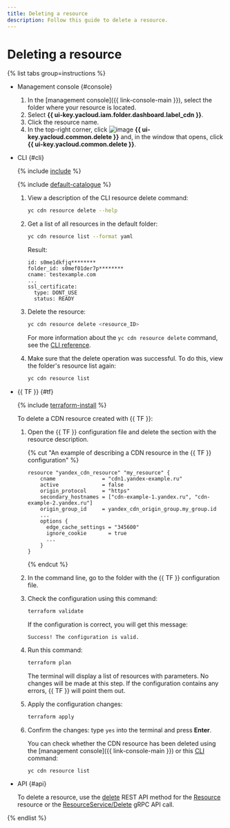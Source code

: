 ```yaml
---
title: Deleting a resource
description: Follow this guide to delete a resource.
---
```


# Deleting a resource

{% list tabs group=instructions %}

- Management console {#console}

  1. In the [management console]({{ link-console-main }}), select the folder where your resource is located.
  1. Select **{{ ui-key.yacloud.iam.folder.dashboard.label_cdn }}**.
  1. Click the resource name.
  1. In the top-right corner, click ![image](../../../_assets/console-icons/trash-bin.svg) **{{ ui-key.yacloud.common.delete }}** and, in the window that opens, click **{{ ui-key.yacloud.common.delete }}**.

- CLI {#cli}

  {% include [include](../../../_includes/cli-install.md) %}

  {% include [default-catalogue](../../../_includes/default-catalogue.md) %}

  1. View a description of the CLI resource delete command:

     ```bash
     yc cdn resource delete --help
     ```

  1. Get a list of all resources in the default folder:

     ```bash
     yc cdn resource list --format yaml
     ```

     Result:

     ```text
     id: s0me1dkfjq********
     folder_id: s0mef01der7p********
     cname: testexample.com
     ...
     ssl_certificate:
       type: DONT_USE
       status: READY
     ```

  1. Delete the resource:

     ```bash
     yc cdn resource delete <resource_ID>
     ```

     For more information about the `yc cdn resource delete` command, see the [CLI reference](../../../cli/cli-ref/managed-services/cdn/resource/delete.md).
  1. Make sure that the delete operation was successful. To do this, view the folder's resource list again:

     ```bash
     yc cdn resource list
     ```

- {{ TF }} {#tf}

  {% include [terraform-install](../../../_includes/terraform-install.md) %}

  To delete a CDN resource created with {{ TF }}:
  1. Open the {{ TF }} configuration file and delete the section with the resource description.

      {% cut "An example of describing a CDN resource in the {{ TF }} configuration" %}

     ```hcl
     resource "yandex_cdn_resource" "my_resource" {
         cname               = "cdn1.yandex-example.ru"
         active              = false
         origin_protocol     = "https"
         secondary_hostnames = ["cdn-example-1.yandex.ru", "cdn-example-2.yandex.ru"]
         origin_group_id     = yandex_cdn_origin_group.my_group.id
         ...
         options {
           edge_cache_settings = "345600"
           ignore_cookie       = true
           ...
         }
     }
     ```

     {% endcut %}

  1. In the command line, go to the folder with the {{ TF }} configuration file.
  1. Check the configuration using this command:

     ```bash
     terraform validate
     ```

     If the configuration is correct, you will get this message:

     ```text
     Success! The configuration is valid.
     ```

  1. Run this command:

     ```bash
     terraform plan
     ```

     The terminal will display a list of resources with parameters. No changes will be made at this step. If the configuration contains any errors, {{ TF }} will point them out.
  1. Apply the configuration changes:

     ```bash
     terraform apply
     ```

  1. Confirm the changes: type `yes` into the terminal and press **Enter**.

     You can check whether the CDN resource has been deleted using the [management console]({{ link-console-main }}) or this [CLI](../../../cli/quickstart.md) command:

     ```bash
     yc cdn resource list
     ```

- API {#api}

  To delete a resource, use the [delete](../../api-ref/Resource/delete.md) REST API method for the [Resource](../../api-ref/Resource/index.md) resource or the [ResourceService/Delete](../../api-ref/grpc/resource_service.md#Delete) gRPC API call.

{% endlist %}